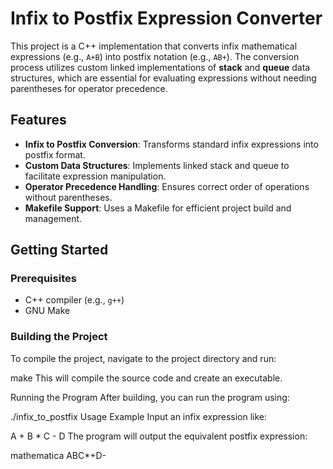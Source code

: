 # Infix to Postfix Expression Converter

This project is a C++ implementation that converts infix mathematical expressions (e.g., `A+B`) into postfix notation (e.g., `AB+`). The conversion process utilizes custom linked implementations of **stack** and **queue** data structures, which are essential for evaluating expressions without needing parentheses for operator precedence.

## Features

- **Infix to Postfix Conversion**: Transforms standard infix expressions into postfix format.
- **Custom Data Structures**: Implements linked stack and queue to facilitate expression manipulation.
- **Operator Precedence Handling**: Ensures correct order of operations without parentheses.
- **Makefile Support**: Uses a Makefile for efficient project build and management.

## Getting Started

### Prerequisites

- C++ compiler (e.g., `g++`)
- GNU Make

### Building the Project

To compile the project, navigate to the project directory and run:

make
This will compile the source code and create an executable.

Running the Program
After building, you can run the program using:

./infix_to_postfix
Usage Example
Input an infix expression like:

A + B * C - D
The program will output the equivalent postfix expression:

mathematica
ABC*+D-
